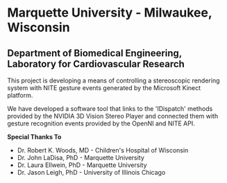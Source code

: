 # Marquette University - Milwaukee, Wisconsin #
## Department of Biomedical Engineering, Laboratory for Cardiovascular Research ##

This project is developing a means of controlling a stereoscopic rendering system with NITE gesture events generated by the Microsoft Kinect platform.

We have developed a software tool that links to the 'IDispatch' methods provided by the NVIDIA 3D Vision Stereo Player and connected them with gesture recognition events provided by the OpenNI and NITE API.

**Special Thanks To**
  * Dr. Robert K. Woods, MD - Children's Hospital of Wisconsin
  * Dr. John LaDisa, PhD - Marquette University
  * Dr. Laura Ellwein, PhD - Marquette University
  * Dr. Jason Leigh, PhD - University of Illinois Chicago